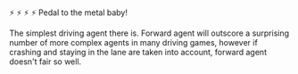 
:zap: :zap: :zap: :zap:
Pedal to the metal baby!

The simplest driving agent there is. Forward agent will outscore a surprising
number of more complex agents in many driving games, however if crashing and
staying in the lane are taken into account, forward agent doesn't fair so well.